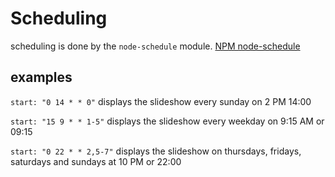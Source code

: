 # Scheduling

scheduling is done by the `node-schedule` module.
[NPM node-schedule](https://www.npmjs.com/package/node-schedule)

## examples

`start: "0 14 * * 0"`
displays the slideshow every sunday on 2 PM 14:00

`start: "15 9 * * 1-5"`
displays the slideshow every weekday on 9:15 AM or 09:15

`start: "0 22 * * 2,5-7"`
displays the slideshow on thursdays, fridays, saturdays and sundays at 10 PM or 22:00
